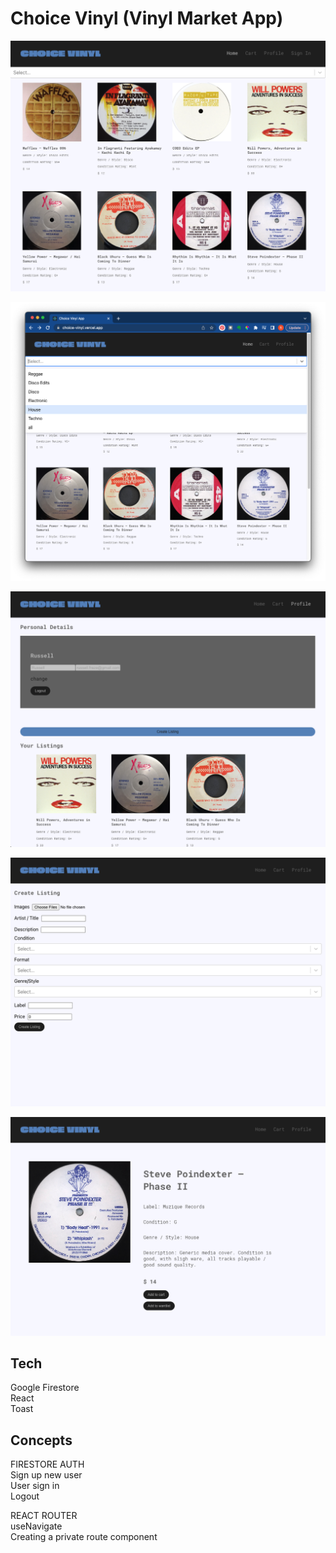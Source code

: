 # Choice Vinyl (Vinyl Market App) 

![A screenshot of the app](https://github.com/russfraze/vinyl-marketplace/blob/main/Screen%20Shot%202022-12-06%20at%2012.00.07%20PM.png)

![A screenshot of the app](https://github.com/russfraze/vinyl-marketplace/blob/main/Screen%20Shot%202022-12-06%20at%2011.35.09%20AM.png)

![A screenshot of the app](https://github.com/russfraze/vinyl-marketplace/blob/main/Screen%20Shot%202022-12-06%20at%2011.57.37%20AM.png)

![A screenshot of the app](https://github.com/russfraze/vinyl-marketplace/blob/main/Screen%20Shot%202022-12-06%20at%2011.41.17%20AM.png)

![A screenshot of the app](https://github.com/russfraze/vinyl-marketplace/blob/main/Screen%20Shot%202022-12-06%20at%2011.00.06%20AM.png)


## Tech  
Google Firestore   
React  
Toast


## Concepts 

FIRESTORE AUTH  
Sign up new user  
User sign in   
Logout     



REACT ROUTER  
useNavigate  
Creating a private route component 






